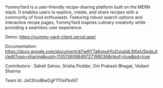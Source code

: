 YummyYard is a user-friendly recipe-sharing platform built on the MERN stack. It enables users to explore, create, and share recipes with a community of food enthusiasts. Featuring robust search options and interactive recipe pages, YummyYard inspires culinary creativity while providing a seamless user experience.

Demo: https://yummy-yard-client.vercel.app/

Documentation: https://docs.google.com/document/d/1wRYTa6vpuH1uDviulidL9l0eUSpdqJti/edit?usp=sharing&ouid=113513609649727199036&rtpof=true&sd=true 

Contributors : Saheli Sahoo, Srisha Poddar, Om Prakash Bhagat, Vedant Sharma

Team Id: JsK3hzdBwDgF1T0sPbsNT
